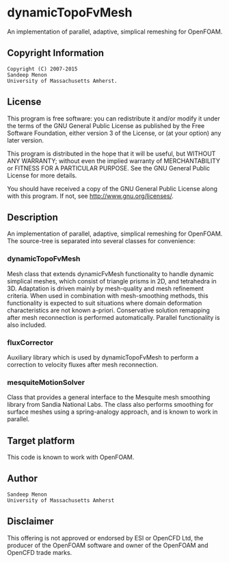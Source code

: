 # dynamicTopoFvMesh
An implementation of parallel, adaptive, simplical remeshing for OpenFOAM.

## Copyright Information
    Copyright (C) 2007-2015
    Sandeep Menon
    University of Massachusetts Amherst.

## License
This program is free software: you can redistribute it and/or modify
it under the terms of the GNU General Public License as published by
the Free Software Foundation, either version 3 of the License, or
(at your option) any later version.

This program is distributed in the hope that it will be useful,
but WITHOUT ANY WARRANTY; without even the implied warranty of
MERCHANTABILITY or FITNESS FOR A PARTICULAR PURPOSE.  See the
GNU General Public License for more details.

You should have received a copy of the GNU General Public License
along with this program.  If not, see <http://www.gnu.org/licenses/>.

## Description

An implementation of parallel, adaptive, simplical remeshing for OpenFOAM.
The source-tree is separated into several classes for convenience:

### dynamicTopoFvMesh
Mesh class that extends dynamicFvMesh functionality to handle dynamic simplical meshes, which consist of triangle prisms in 2D, and tetrahedra in 3D. Adaptation is driven mainly by mesh-quality and mesh refinement criteria. When used in combination with mesh-smoothing methods, this functionality is expected to suit situations where domain deformation characteristics are not known a-priori. Conservative solution remapping after mesh reconnection is performed automatically. Parallel functionality is also included.

### fluxCorrector
Auxiliary library which is used by dynamicTopoFvMesh to perform a correction to velocity fluxes after mesh reconnection.

### mesquiteMotionSolver
Class that provides a general interface to the Mesquite mesh smoothing library from Sandia National Labs. The class also performs smoothing for surface meshes using a spring-analogy approach, and is known to work in parallel.

## Target platform
This code is known to work with OpenFOAM.

## Author
    Sandeep Menon
    University of Massachusetts Amherst

## Disclaimer
This offering is not approved or endorsed by ESI or OpenCFD Ltd, the producer of the OpenFOAM software and owner of the OpenFOAM and OpenCFD trade marks.

